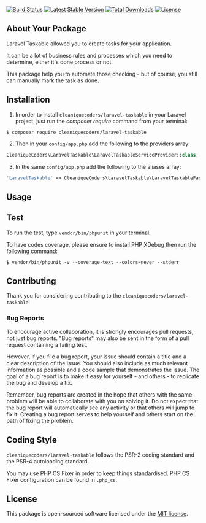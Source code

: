
[![Build Status](https://travis-ci.org/cleaniquecoders/laravel-taskable.svg?branch=master)](https://travis-ci.org/cleaniquecoders/laravel-taskable) [![Latest Stable Version](https://poser.pugx.org/cleaniquecoders/laravel-taskable/v/stable)](https://packagist.org/packages/cleaniquecoders/laravel-taskable) [![Total Downloads](https://poser.pugx.org/cleaniquecoders/laravel-taskable/downloads)](https://packagist.org/packages/cleaniquecoders/laravel-taskable) [![License](https://poser.pugx.org/cleaniquecoders/laravel-taskable/license)](https://packagist.org/packages/cleaniquecoders/laravel-taskable)

## About Your Package

Laravel Taskable allowed you to create tasks for your application.

It can be a lot of business rules and processes which you need to determine, either it's done process or not.

This package help you to automate those checking - but of course, you still can manually mark the task as done.

## Installation

1. In order to install `cleaniquecoders/laravel-taskable` in your Laravel project, just run the *composer require* command from your terminal:

```
$ composer require cleaniquecoders/laravel-taskable
```

2. Then in your `config/app.php` add the following to the providers array:

```php
CleaniqueCoders\LaravelTaskable\LaravelTaskableServiceProvider::class,
```

3. In the same `config/app.php` add the following to the aliases array:

```php
'LaravelTaskable' => CleaniqueCoders\LaravelTaskable\LaravelTaskableFacade::class,
```

## Usage

## Test

To run the test, type `vendor/bin/phpunit` in your terminal.

To have codes coverage, please ensure to install PHP XDebug then run the following command:

```
$ vendor/bin/phpunit -v --coverage-text --colors=never --stderr
```

## Contributing

Thank you for considering contributing to the `cleaniquecoders/laravel-taskable`!

### Bug Reports

To encourage active collaboration, it is strongly encourages pull requests, not just bug reports. "Bug reports" may also be sent in the form of a pull request containing a failing test.

However, if you file a bug report, your issue should contain a title and a clear description of the issue. You should also include as much relevant information as possible and a code sample that demonstrates the issue. The goal of a bug report is to make it easy for yourself - and others - to replicate the bug and develop a fix.

Remember, bug reports are created in the hope that others with the same problem will be able to collaborate with you on solving it. Do not expect that the bug report will automatically see any activity or that others will jump to fix it. Creating a bug report serves to help yourself and others start on the path of fixing the problem.

## Coding Style

`cleaniquecoders/laravel-taskable` follows the PSR-2 coding standard and the PSR-4 autoloading standard. 

You may use PHP CS Fixer in order to keep things standardised. PHP CS Fixer configuration can be found in `.php_cs`.

## License

This package is open-sourced software licensed under the [MIT license](http://opensource.org/licenses/MIT).